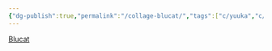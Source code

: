 ```yaml
---
{"dg-publish":true,"permalink":"/collage-blucat/","tags":["c/yuuka","c/blue","c/woman","c/cat","c/animal","c/tatoo","c/geometric"],"created":"2024-01-02T16:19:21.707-05:00","updated":"2024-01-02T16:19:53.752-05:00"}
---
```



[Blucat](https://www.instagram.com/p/CCMVbXLhBAM/)
